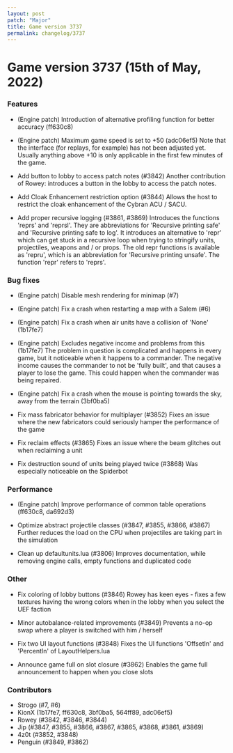 ```yaml
---
layout: post
patch: "Major"
title: Game version 3737
permalink: changelog/3737
---
```


# Game version 3737 (15th of May, 2022)

### Features

- (Engine patch) Introduction of alternative profiling function for better accuracy (ff630c8)

- (Engine patch) Maximum game speed is set to +50 (adc06ef5)
  Note that the interface (for replays, for example) has not been adjusted yet. Usually anything
  above +10 is only applicable in the first few minutes of the game.

- Add button to lobby to access patch notes (#3842)
  Another contribution of Rowey: introduces a button in the lobby to access the patch notes.

- Add Cloak Enhancement restriction option (#3844)
  Allows the host to restrict the cloak enhancement of the Cybran ACU / SACU.

- Add proper recursive logging (#3861, #3869)
  Introduces the functions 'reprs' and 'reprsl'. They are abbreviations for 'Recursive printing safe' and
  'Recursive printing safe to log'. It introduces an alternative to 'repr' which can get stuck in a recursive
  loop when trying to stringify units, projectiles, weapons and / or props. The old repr functions is available
  as 'repru', which is an abbreviation for 'Recursive printing unsafe'. The function 'repr' refers to 'reprs'.

### Bug fixes

- (Engine patch) Disable mesh rendering for minimap (#7)

- (Engine patch) Fix a crash when restarting a map with a Salem (#6)

- (Engine patch) Fix a crash when air units have a collision of 'None' (1b17fe7)

- (Engine patch) Excludes negative income and problems from this (1b17fe7)
  The problem in question is complicated and happens in every game, but it noticeable when it
  happens to a commander. The negative income causes the commander to not be 'fully built', and that causes
  a player to lose the game. This could happen when the commander was being repaired.

- (Engine patch) Fix a crash when the mouse is pointing towards the sky, away from the terrain (3bf0ba5)

- Fix mass fabricator behavior for multiplayer (#3852)
  Fixes an issue where the new fabricators could seriously hamper the performance of the game

- Fix reclaim effects (#3865)
  Fixes an issue where the beam glitches out when reclaiming a unit

- Fix destruction sound of units being played twice (#3868)
  Was especially noticeable on the Spiderbot

### Performance

- (Engine patch) Improve performance of common table operations (ff630c8, da692d3)

- Optimize abstract projectile classes (#3847, #3855, #3866, #3867)
  Further reduces the load on the CPU when projectiles are taking part in the simulation

- Clean up defaultunits.lua (#3806)
  Improves documentation, while removing engine calls, empty functions and duplicated code

### Other

- Fix coloring of lobby buttons (#3846)
  Rowey has keen eyes - fixes a few textures having the wrong colors when in the lobby when
  you select the UEF faction

- Minor autobalance-related improvements (#3849)
  Prevents a no-op swap where a player is switched with him / herself

- Fix two UI layout functions (#3848)
  Fixes the UI functions 'OffsetIn' and 'PercentIn' of LayoutHelpers.lua

- Announce game full on slot closure (#3862)
  Enables the game full announcement to happen when you close slots

### Contributors

- Strogo (#7, #6)
- KionX (1b17fe7, ff630c8, 3bf0ba5, 564ff89, adc06ef5)
- Rowey (#3842, #3846, #3844)
- Jip (#3847, #3855, #3866, #3867, #3865,
  #3868, #3861, #3869)
- 4z0t (#3852, #3848)
- Penguin (#3849, #3862)
